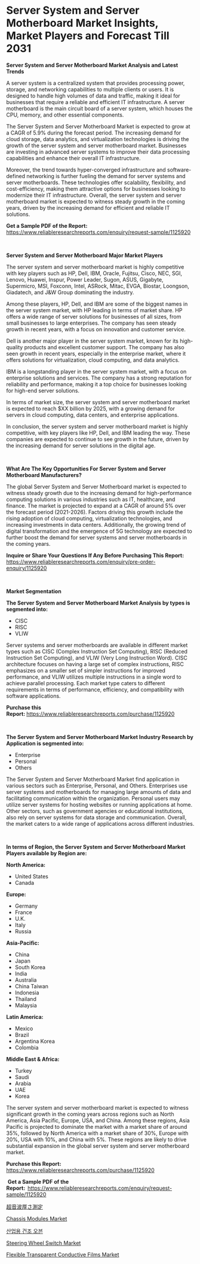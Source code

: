 <p><h1>Server System and Server Motherboard Market Insights, Market Players and Forecast Till 2031</h1></p><p><strong>Server System and Server Motherboard Market Analysis and Latest Trends</strong></p>
<p><p>A server system is a centralized system that provides processing power, storage, and networking capabilities to multiple clients or users. It is designed to handle high volumes of data and traffic, making it ideal for businesses that require a reliable and efficient IT infrastructure. A server motherboard is the main circuit board of a server system, which houses the CPU, memory, and other essential components.</p><p>The Server System and Server Motherboard Market is expected to grow at a CAGR of 5.9% during the forecast period. The increasing demand for cloud storage, data analytics, and virtualization technologies is driving the growth of the server system and server motherboard market. Businesses are investing in advanced server systems to improve their data processing capabilities and enhance their overall IT infrastructure.</p><p>Moreover, the trend towards hyper-converged infrastructure and software-defined networking is further fueling the demand for server systems and server motherboards. These technologies offer scalability, flexibility, and cost-efficiency, making them attractive options for businesses looking to modernize their IT infrastructure. Overall, the server system and server motherboard market is expected to witness steady growth in the coming years, driven by the increasing demand for efficient and reliable IT solutions.</p></p>
<p><strong>Get a Sample PDF of the Report:&nbsp;</strong> <a href="https://www.reliableresearchreports.com/enquiry/request-sample/1125920">https://www.reliableresearchreports.com/enquiry/request-sample/1125920</a></p>
<p>&nbsp;</p>
<p><strong>Server System and Server Motherboard Major Market Players</strong></p>
<p><p>The server system and server motherboard market is highly competitive with key players such as HP, Dell, IBM, Oracle, Fujitsu, Cisco, NEC, SGI, Lenovo, Huawei, Inspur, Power Leader, Sugon, ASUS, Gigabyte, Supermicro, MSI, Foxconn, Intel, ASRock, Mitac, EVGA, Biostar, Loongson, Giadatech, and J&W Group dominating the industry. </p><p>Among these players, HP, Dell, and IBM are some of the biggest names in the server system market, with HP leading in terms of market share. HP offers a wide range of server solutions for businesses of all sizes, from small businesses to large enterprises. The company has seen steady growth in recent years, with a focus on innovation and customer service.</p><p>Dell is another major player in the server system market, known for its high-quality products and excellent customer support. The company has also seen growth in recent years, especially in the enterprise market, where it offers solutions for virtualization, cloud computing, and data analytics.</p><p>IBM is a longstanding player in the server system market, with a focus on enterprise solutions and services. The company has a strong reputation for reliability and performance, making it a top choice for businesses looking for high-end server solutions.</p><p>In terms of market size, the server system and server motherboard market is expected to reach $XX billion by 2025, with a growing demand for servers in cloud computing, data centers, and enterprise applications. </p><p>In conclusion, the server system and server motherboard market is highly competitive, with key players like HP, Dell, and IBM leading the way. These companies are expected to continue to see growth in the future, driven by the increasing demand for server solutions in the digital age.</p></p>
<p>&nbsp;</p>
<p><strong>What Are The Key Opportunities For Server System and Server Motherboard Manufacturers?</strong></p>
<p><p>The global Server System and Server Motherboard market is expected to witness steady growth due to the increasing demand for high-performance computing solutions in various industries such as IT, healthcare, and finance. The market is projected to expand at a CAGR of around 5% over the forecast period (2021-2026). Factors driving this growth include the rising adoption of cloud computing, virtualization technologies, and increasing investments in data centers. Additionally, the growing trend of digital transformation and the emergence of 5G technology are expected to further boost the demand for server systems and server motherboards in the coming years.</p></p>
<p><strong>Inquire or Share Your Questions If Any Before Purchasing This Report:</strong> <a href="https://www.reliableresearchreports.com/enquiry/pre-order-enquiry/1125920">https://www.reliableresearchreports.com/enquiry/pre-order-enquiry/1125920</a></p>
<p>&nbsp;</p>
<p><strong>Market Segmentation</strong></p>
<p><strong>The Server System and Server Motherboard Market Analysis by types is segmented into:</strong></p>
<p><ul><li>CISC</li><li>RISC</li><li>VLIW</li></ul></p>
<p><p>Server systems and server motherboards are available in different market types such as CISC (Complex Instruction Set Computing), RISC (Reduced Instruction Set Computing), and VLIW (Very Long Instruction Word). CISC architecture focuses on having a large set of complex instructions, RISC emphasizes on a smaller set of simpler instructions for improved performance, and VLIW utilizes multiple instructions in a single word to achieve parallel processing. Each market type caters to different requirements in terms of performance, efficiency, and compatibility with software applications.</p></p>
<p><strong>Purchase this Report:&nbsp;</strong><a href="https://www.reliableresearchreports.com/purchase/1125920">https://www.reliableresearchreports.com/purchase/1125920</a></p>
<p>&nbsp;</p>
<p><strong>The Server System and Server Motherboard Market Industry Research by Application is segmented into:</strong></p>
<p><ul><li>Enterprise</li><li>Personal</li><li>Others</li></ul></p>
<p><p>The Server System and Server Motherboard Market find application in various sectors such as Enterprise, Personal, and Others. Enterprises use server systems and motherboards for managing large amounts of data and facilitating communication within the organization. Personal users may utilize server systems for hosting websites or running applications at home. Other sectors, such as government agencies or educational institutions, also rely on server systems for data storage and communication. Overall, the market caters to a wide range of applications across different industries.</p></p>
<p>&nbsp;</p>
<p><strong>In terms of Region, the Server System and Server Motherboard Market Players available by Region are:</strong></p>
<p>
    <p> <strong> North America: </strong>
        <ul>
            <li>United States</li>
            <li>Canada</li>
        </ul>
        </p> 
    <p> <strong> Europe: </strong>
        <ul>
            <li>Germany</li>
            <li>France</li>
            <li>U.K.</li>
            <li>Italy</li>
            <li>Russia</li>
        </ul>
        </p> 
    <p> <strong> Asia-Pacific: </strong>
        <ul>
            <li>China</li>
            <li>Japan</li>
            <li>South Korea</li>
            <li>India</li>
            <li>Australia</li>
            <li>China Taiwan</li>
            <li>Indonesia</li>
            <li>Thailand</li>
            <li>Malaysia</li>
        </ul>
        </p> 
    <p> <strong> Latin America: </strong>
        <ul>
            <li>Mexico</li>
            <li>Brazil</li>
            <li>Argentina Korea</li>
            <li>Colombia</li>
        </ul>
        </p> 
    <p> <strong> Middle East & Africa: </strong>
        <ul>
            <li>Turkey</li>
            <li>Saudi</li>
            <li>Arabia</li>
            <li>UAE</li>
            <li>Korea</li>
        </ul>
    </p>
    </p>
<p><p>The server system and server motherboard market is expected to witness significant growth in the coming years across regions such as North America, Asia Pacific, Europe, USA, and China. Among these regions, Asia Pacific is projected to dominate the market with a market share of around 35%, followed by North America with a market share of 30%, Europe with 20%, USA with 10%, and China with 5%. These regions are likely to drive substantial expansion in the global server system and server motherboard market.</p></p>
<p><strong>Purchase this Report: </strong><a href="https://www.reliableresearchreports.com/purchase/1125920">https://www.reliableresearchreports.com/purchase/1125920</a></p>
<p>&nbsp;<strong>Get a Sample PDF of the Report:&nbsp;&nbsp;</strong><a href="https://www.reliableresearchreports.com/enquiry/request-sample/1125920">https://www.reliableresearchreports.com/enquiry/request-sample/1125920</a></p>
<p><strong></strong></p>
<p><p><a href="https://github.com/vtbvgl20191192/Market-Research-Report-List-1/blob/main/768312112547.md">超音波厚さ測定</a></p><p><a href="https://issuu.com/reportprime-2/docs/chassis-modules-market-size-2030.pptx">Chassis Modules Market</a></p><p><a href="https://github.com/TrevorKruvalis5678/Market-Research-Report-List-1/blob/main/456066411716.md">산업용 건조 오븐</a></p><p><a href="https://issuu.com/reportprime-2/docs/steering-wheel-switch-market-size-2030.pptx">Steering Wheel Switch Market</a></p><p><a href="https://github.com/mbisetmhermsr/Market-Research-Report-List-1/blob/main/flexible-transparent-conductive-films-market.md">Flexible Transparent Conductive Films Market</a></p></p>